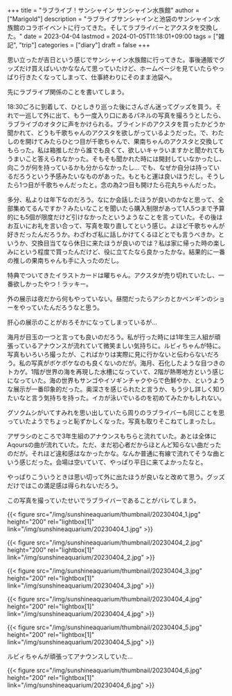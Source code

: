 +++
title = "ラブライブ！サンシャイン サンシャイン水族館"
author = ["Marigold"]
description = "ラブライブサンシャインと池袋のサンシャイン水族館のコラボイベントに行ってきた。そしてラブライバーとアクスタを交換した。"
date = 2023-04-04
lastmod = 2024-01-05T11:18:01+09:00
tags = ["雑記", "trip"]
categories = ["diary"]
draft = false
+++

思い立ったが吉日という感じでサンシャイン水族館に行ってきた。事後通販でグッズだけ買えばいいかななんて思っていたけど、ホームページを見ていたらやっぱり行きたくなってしまって、仕事終わりにそのまま池袋へ。

先にラブライブ関係のことを書いてしまう。

18:30ごろに到着して、ひとしきり巡った後にさんざん迷ってグッズを買う。それで一巡して外に出て、もう一度入り口にあるパネルの写真を撮ろうとしたら、ラブライブのオタクに声をかけられる。ブラインドのアクスタを買ったかどうか聞かれて、どうも千歌ちゃんのアクスタを欲しがっているようだった。で、わたしのを開けてみたらひとつ目が千歌ちゃんで、果南ちゃんのアクスタと交換してもらった。私は箱推しだから誰でも良くて、欲しいキャラいますかと聞かれてもうまいこと答えられなかった。そもそも聞かれた時には開封していなかったし、向こうが何を持っているかも分からなかったし...
でも、なぜか自分は持っているだろうという予感みたいなものがあった。もともと運は良いほうだし。そうしたら1つ目が千歌ちゃんだったと。念の為2つ目も開けたら花丸ちゃんだった。

多分、私よりは年下なのだろう。なにか会話したほうが良いのかなと思って、全部集めてるんですか？みたいなことを聞いたら購入制限があって1人5つまで予算的にも5個が限度だけど引けなかったというようなことを言っていた。その後はお互いにお礼を言い合って、写真を取り直してという感じ。よほど千歌ちゃんが好きだったんだろうか。わざわざ私に話しかけてくるほどとでも言うべきか。というか、交換目当てなら休日に来たほうが良いのでは？私は家に帰った時の楽しみにという程度で買ったんだけど、役に立てたなら良かったかな。結果的に一番の推しの果南ちゃんも手に入ったのだし。

特典でついてきたイラストカードは曜ちゃん。アクスタが売り切れていたし、一番欲しかったやつ！ラッキー。

外の展示は夜だから何もやっていない。昼間だったらアシカとかペンギンのショーをやっていたんだろうなと思う。

肝心の展示のことがおろそかになってしまっているが...

海月が目玉の一つと言っても良いのだろう。私が行った時には1年生三人組が頑張っているアナウンスが流れていて微笑ましい気持ちに。ルビィちゃんが特に。写真もいろいろ撮ったが、こればかりは実際に見に行かないと伝わらないだろう。私の写真がボケボケなのも良くないのだが。海月、石化したような目つきのトカゲ。1階が世界の海を再現した水槽になっていて、2階が熱帯地方という感じになっていた。海の世界もサンゴやイソギンチャクやらで色鮮やか、というような展示が一番印象的だった。奥深さを感じられたと言うか、もう少し詳しく知りたいなと言う気持ちを持った。イカが泳いでいるのを初めてみたかもしれない。

グソクムシがいてすみれを思い出していたら周りのラブライバーも同じことを思っていたようでちょっと恥ずかしくなった。写真も取りそこねてしまったし。

アザラシのところで3年生組のアナウンスもちらと流れていた。あとは全体にAqoursの曲が流れていた。ただ、まだ初心者だからほとんど知らない曲だったのだが。それほど違和感はなかったかな。なんか普通に有線で流れてそうな曲という感じだった。会場は空いていて、やっぱり平日に来てよかったなと。

やっぱりこういうときは思い切って外に出たほうが良いなと改めて思う。グッズだけではこの満足感は得られないだろう。

この写真を撮っていたせいでラブライバーであることがバレてしまう。

{{< figure src="/img/sunshineaquarium/thumbnail/20230404_1.jpg" height="200" rel="lightbox[1]" link="/img/sunshineaquarium/20230404_1.jpg" >}}

{{< figure src="/img/sunshineaquarium/thumbnail/20230404_2.jpg" height="200" rel="lightbox[1]" link="/img/sunshineaquarium/20230404_2.jpg" >}}

{{< figure src="/img/sunshineaquarium/thumbnail/20230404_3.jpg" height="200" rel="lightbox[1]" link="/img/sunshineaquarium/20230404_3.jpg" >}}

{{< figure src="/img/sunshineaquarium/thumbnail/20230404_4.jpg" height="200" rel="lightbox[1]" link="/img/sunshineaquarium/20230404_4.jpg" >}}

{{< figure src="/img/sunshineaquarium/thumbnail/20230404_5.jpg" height="200" rel="lightbox[1]" link="/img/sunshineaquarium/20230404_5.jpg" >}}

ルビィちゃんが頑張ってアナウンスしていた...

{{< figure src="/img/sunshineaquarium/thumbnail/20230404_6.jpg" height="200" rel="lightbox[1]" link="/img/sunshineaquarium/20230404_6.jpg" >}}

